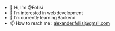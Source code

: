 - 👋 Hi, I’m @Follisi
- 👀 I’m interested in web development
- 🌱 I’m currently learning Backend
- 📫 How to reach me : alexander.follisi@gmail.com
